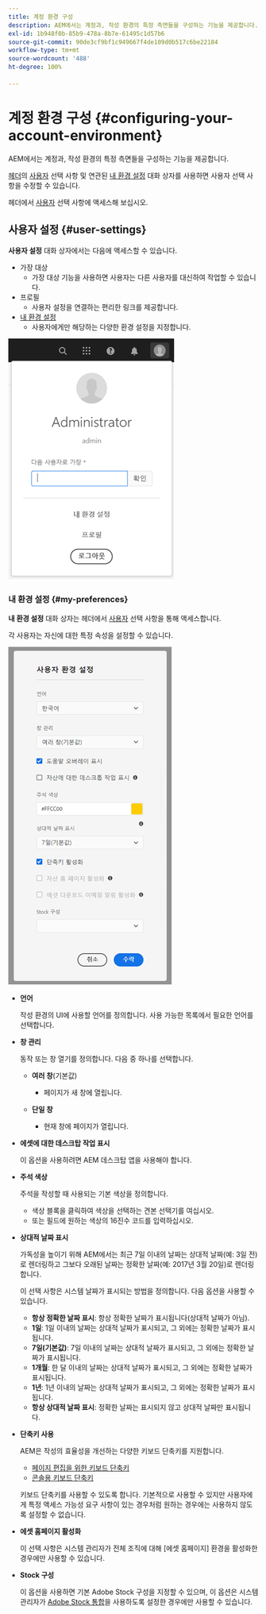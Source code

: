 ```yaml
---
title: 계정 환경 구성
description: AEM에서는 계정과, 작성 환경의 특정 측면들을 구성하는 기능을 제공합니다.
exl-id: 1b948f0b-85b9-478a-8b7e-61495c1d57b6
source-git-commit: 90de3cf9bf1c949667f4de109d0b517c6be22184
workflow-type: tm+mt
source-wordcount: '488'
ht-degree: 100%

---
```


# 계정 환경 구성 {#configuring-your-account-environment}

AEM에서는 계정과, 작성 환경의 특정 측면들을 구성하는 기능을 제공합니다.

[헤더](/help/sites-cloud/authoring/getting-started/basic-handling.md#the-header)의 [사용자](#user-settings) 선택 사항 및 연관된 [내 환경 설정](#my-preferences) 대화 상자를 사용하면 사용자 선택 사항을 수정할 수 있습니다.

헤더에서 [사용자](#user-settings) 선택 사항에 액세스해 보십시오.

## 사용자 설정 {#user-settings}

**사용자 설정** 대화 상자에서는 다음에 액세스할 수 있습니다.

* 가장 대상
   * 가장 대상 기능을 사용하면 사용자는 다른 사용자를 대신하여 작업할 수 있습니다. <!--With the [Impersonate as](/help/sites-administering/security.md#impersonating-another-user) functionality, a user can work on behalf of another user.-->
* 프로필
   * 사용자 설정을 연결하는 편리한 링크를 제공합니다. <!--Offers a convenient link to your [user settings](/help/sites-administering/security.md))-->
* [내 환경 설정](#my-preferences)
   * 사용자에게만 해당하는 다양한 환경 설정을 지정합니다.

![사용자 설정](/help/sites-cloud/authoring/assets/user-settings.png)

### 내 환경 설정 {#my-preferences}

**내 환경 설정** 대화 상자는 헤더에서 [사용자](#user-settings) 선택 사항을 통해 액세스합니다.

각 사용자는 자신에 대한 특정 속성을 설정할 수 있습니다.

![내 환경 설정](/help/sites-cloud/authoring/assets/user-preferences.png)

* **언어**

   작성 환경의 UI에 사용할 언어를 정의합니다. 사용 가능한 목록에서 필요한 언어를 선택합니다.

* **창 관리**

   동작 또는 창 열기를 정의합니다. 다음 중 하나를 선택합니다.

   * **여러 창**(기본값)

      * 페이지가 새 창에 열립니다.
   * **단일 창**

      * 현재 창에 페이지가 열립니다.


* **에셋에 대한 데스크탑 작업 표시**

   이 옵션을 사용하려면 AEM 데스크탑 앱을 사용해야 합니다.

* **주석 색상**

   주석을 작성할 때 사용되는 기본 색상을 정의합니다.

   * 색상 블록을 클릭하여 색상을 선택하는 견본 선택기를 여십시오.
   * 또는 필드에 원하는 색상의 16진수 코드를 입력하십시오.

* **상대적 날짜 표시**

   가독성을 높이기 위해 AEM에서는 최근 7일 이내의 날짜는 상대적 날짜(예: 3일 전)로 렌더링하고 그보다 오래된 날짜는 정확한 날짜(예: 2017년 3월 20일)로 렌더링합니다.

   이 선택 사항은 시스템 날짜가 표시되는 방법을 정의합니다. 다음 옵션을 사용할 수 있습니다.

   * **항상 정확한 날짜 표시**: 항상 정확한 날짜가 표시됩니다(상대적 날짜가 아님).
   * **1일**: 1일 이내의 날짜는 상대적 날짜가 표시되고, 그 외에는 정확한 날짜가 표시됩니다.
   * **7일(기본값)**: 7일 이내의 날짜는 상대적 날짜가 표시되고, 그 외에는 정확한 날짜가 표시됩니다.
   * **1개월**: 한 달 이내의 날짜는 상대적 날짜가 표시되고, 그 외에는 정확한 날짜가 표시됩니다.
   * **1년**: 1년 이내의 날짜는 상대적 날짜가 표시되고, 그 외에는 정확한 날짜가 표시됩니다.
   * **항상 상대적 날짜 표시**: 정확한 날짜는 표시되지 않고 상대적 날짜만 표시됩니다.

* **단축키 사용**

   AEM은 작성의 효율성을 개선하는 다양한 키보드 단축키를 지원합니다.

   * [페이지 편집을 위한 키보드 단축키](/help/sites-cloud/authoring/fundamentals/keyboard-shortcuts.md)
   * [콘솔용 키보드 단축키](/help/sites-cloud/authoring/getting-started/keyboard-shortcuts.md)

   키보드 단축키를 사용할 수 있도록 합니다. 기본적으로 사용할 수 있지만 사용자에게 특정 액세스 가능성 요구 사항이 있는 경우처럼 원하는 경우에는 사용하지 않도록 설정할 수 없습니다.

* **에셋 홈페이지 활성화**

   이 선택 사항은 시스템 관리자가 전체 조직에 대해 [에셋 홈페이지] 환경을 활성화한 경우에만 사용할 수 있습니다.

* **Stock 구성**

   이 옵션을 사용하면 기본 Adobe Stock 구성을 지정할 수 있으며, 이 옵션은 시스템 관리자가 [Adobe Stock 통합](/help/assets/aem-assets-adobe-stock.md)을 사용하도록 설정한 경우에만 사용할 수 있습니다.

